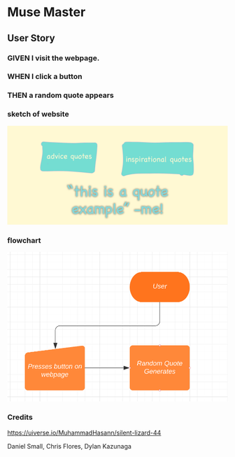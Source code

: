 # Muse Master

## User Story
### GIVEN I visit the webpage.
### WHEN I click a button
### THEN a random quote appears

### sketch of website

![rough sketch of website](https://github.com/ethandanielsmall/MuseMaster/blob/main/assets/images/MuseMaster.png?raw%3Dtrue)

### flowchart

![flowchart](https://github.com/ethandanielsmall/MuseMaster/blob/main/assets/images/flowchart.png?raw%3Dtrue)

### Credits

https://uiverse.io/MuhammadHasann/silent-lizard-44

Daniel Small, Chris Flores, Dylan Kazunaga
